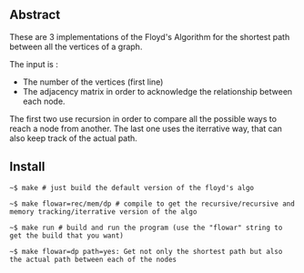 ## Abstract

These are 3 implementations of the Floyd's Algorithm for the shortest path
between all the vertices of a graph.

The input is :
- The number of the vertices (first line)
- The adjacency matrix in order to acknowledge the relationship between
each node.

The first two use recursion in order to compare all the possible ways to reach
a node from another.
The last one uses the iterrative way, that can also keep track of the actual 
path.


## Install
```shell
~$ make # just build the default version of the floyd's algo

~$ make flowar=rec/mem/dp # compile to get the recursive/recursive and memory tracking/iterrative version of the algo

~$ make run # build and run the program (use the "flowar" string to get the build that you want)

~$ make flowar=dp path=yes: Get not only the shortest path but also the actual path between each of the nodes 
```
